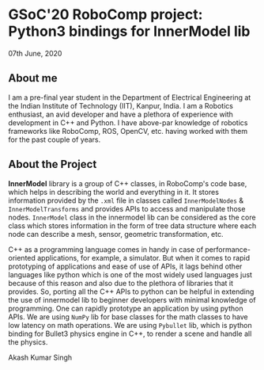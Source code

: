 # GSoC'20 RoboComp project: Python3 bindings for InnerModel lib

07th June, 2020

## About me

I am a pre-final year student in the Department of Electrical Engineering at the Indian Institute of Technology (IIT), Kanpur, India. I am a Robotics enthusiast, an avid developer and have a plethora of experience with development in C++ and Python. I have above-par knowledge of robotics frameworks like RoboComp, ROS, OpenCV, etc. having worked with them for the past couple of years.


## About the Project

**InnerModel** library is a group of C++ classes, in RoboComp's code base, which helps in describing the world and everything in it. It stores information provided by the `.xml` file in classes called `InnerModelNodes` & `InnerModelTransforms` and provides APIs to access and manipulate those nodes. `InnerModel` class in the innermodel lib can be considered as the core class which stores information in the form of tree data structure where each node can describe a mesh, sensor, geometric transformation, etc.

C++ as a programming language comes in handy in case of performance-oriented applications, for example, a simulator. But when it comes to rapid prototyping of applications and ease of use of APIs, it lags behind other languages like python which is one of the most widely used languages just because of this reason and also due to the plethora of libraries that it provides. So, porting all the C++ APIs to python can be helpful in extending the use of innermodel lib to beginner developers with minimal knowledge of programming. One can rapidly prototype an application by using python APIs. We are using `NumPy` lib for base classes for the math classes to have low latency on math operations. We are using `Pybullet` lib, which is python binding for Bullet3 physics engine in C++, to render a scene and handle all the physics.

Akash Kumar Singh
